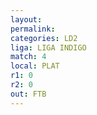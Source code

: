 ```yaml
---
layout: 
permalink: 
categories: LD2
liga: LIGA INDIGO
match: 4
local: PLAT
r1: 0
r2: 0
out: FTB
---
```

